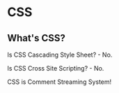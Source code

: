 # CSS

## What's CSS?

Is CSS Cascading Style Sheet? - No.

Is CSS Cross Site Scripting? - No.

CSS is Comment Streaming System!
